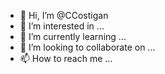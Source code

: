 - 👋 Hi, I’m @CCostigan
- 👀 I’m interested in ...
- 🌱 I’m currently learning ...
- 💞️ I’m looking to collaborate on ...
- 📫 How to reach me ...

<!---
CCostigan/CCostigan is a ✨ special ✨ repository because its `README.md` (this file) appears on your GitHub profile.
You can click the Preview link to take a look at your changes.
--->
